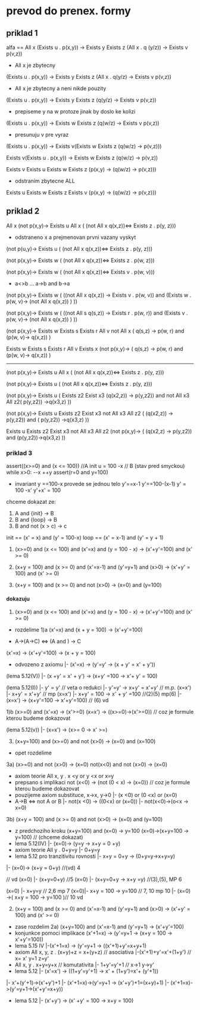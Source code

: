 # prevod do prenex. formy

## priklad 1 
alfa == All x (Exists u . p(x,y))
 -> Exists y Exists z (All x . q (y/z))
 -> Exists v p(v,z)) 
 
* All x je zbytecny
 
(Exists u . p(x,y))
 -> Exists y Exists z (All x . q(y/z)
 -> Exists v p(v,z)) 

* All x je zbytecny a neni nikde pouzity

(Exists u . p(x,y))
 -> Exists y Exists z (q(y/z)
 -> Exists v p(v,z)) 
 
* prepiseme y na w protoze jinak by doslo ke kolizi  

(Exists u . p(x,y))
 -> Exists w Exists z (q(w/z)
 -> Exists v p(v,z)) 


* presunuju v pre vyraz 
 
(Exists u . p(x,y))
 -> Exists v(Exists w Exists z (q(w/z)
             -> p(v,z))) 
  
Exists v(Exists u . p(x,y))
 -> Exists w Exists z (q(w/z)
    -> p(v,z)) 

Exists v Exists u Exists w Exists z (p(x,y)
 -> (q(w/z)
    -> p(v,z)))

* odstranim zbytecne ALL


Exists u Exists w Exists z Exists v (p(x,y)
	      -> (q(w/z)
	         -> p(v,z)))

  
  
## priklad 2

All x (not p(x,y)-> 
              Exists u All x (
                        (not All x q(x,z))<=> Exists z . p(y, z)))

* odstraneno x a prejmenovan prvni vazany vyskyt
                        
(not p(u,y)-> 
              Exists u (
                        (not All x q(x,z))<=> Exists z . p(y, z)))

(not p(x,y)-> 
              Exists w (
                        (not All x q(x,z))<=> Exists z . p(w, z)))
                        
(not p(x,y)-> 
              Exists w (
                        (not All x q(x,z))<=> Exists v . p(w, v)))
                        
* a<>b ... a->b and b->a

(not p(x,y)-> 
              Exists w (
                        ((not All x q(x,z)) -> Exists v . p(w, v))
                          and (Exists w . p(w, v)-> (not All x q(x,z))  )
                        ))



(not p(x,y)-> 
              Exists w (
                        ((not All s q(s,z)) -> Exists r . p(w, r))
                          and (Exists v . p(w, v)-> (not All x q(x,z))  )
                        ))

(not p(x,y)-> 
              Exists w Exists s Exists r All v not All x (
                          q(s,z) ->  p(w, r)
                          and (p(w, v)-> q(x,z))
                        )


Exists w Exists s Exists r All v Exists x (not p(x,y)-> 
               ( q(s,z) ->  p(w, r)
                 and (p(w, v)-> q(x,z))
               )
               
               
-------------------------               
(not p(x,y)-> 
              Exists u All x (
                        (not All x q(x,z))<=> Exists z . p(y, z)))
               
               
(not p(x,y)-> 
              Exists u (
                        (not All x q(x,z))<=> Exists z . p(y, z)))

(not p(x,y)-> 
              Exists u ( Exists z2 Exist x3 (q(x2,z)) -> p(y,z2)) and
                        not All x3 All z2(  p(y,z2)) ->q(x3,z) ))


(not p(x,y)-> 
              Exists u Exists z2 Exist x3 not All x3 All z2 (  (q(x2,z)) -> p(y,z2)) and
                        (  p(y,z2)) ->q(x3,z) ))


Exists u Exists z2 Exist x3 not All x3 All z2 (not p(x,y)-> 
               ( (q(x2,z) -> p(y,z2)) and  (p(y,z2))->q(x3,z) ))

               
               
### priklad 3


assert((x>=0) and (x <= 100))   //A init
u = 100 -x
// B (stav pred smyckou)
while x>0:
   --x
   ++y
assert(r=0 and y=100)


* invariant
y ==100-x
provede se jednou telo 
y'==x-1
y'==100-(x-1)
y' = 100 -x'
y'+x' = 100



chceme dokazat ze:
1) A and {init} -> B
2) B and {loop} -> B
3) B and not (x > c) -> c


init == (x' = x) and (y' = 100-x)
loop == (x' = x-1) and (y' = y + 1)



1) (x>=0) and (x <= 100) and (x'=x) and (y = 100 - x) -> (x'+y'=100) and (x' >= 0)
2) (x+y = 100) and (x >= 0) and (x'=x-1) and (y'=y+1) and (x>0) -> 
         (x'+y' = 100) and (x' >= 0)
         
         
3) (x+y = 100) and (x >= 0) and not (x>0) -> (x=0) and (y=100)


#### dokazuju
1) (x>=0) and (x <= 100) and (x'=x) and (y = 100 - x) -> (x'+y'=100) and (x' >= 0)

* rozdelime
1)a
(x'=x) and (x + y = 100) -> (x'+y'=100)

* A->(A->C) <=> (A and ) -> C

(x'=x) -> (x'+y'=100) -> (x + y = 100)

* odvozeno z axiomu
|- (x'=x) -> (y'=y' -> (x + y' = x' + y'))

(lema 5.12(V)) |- (x +y' = x' + y') -> (x+y' =100 -> x'+ y' = 100)

(lema 5.12(I)) |- y' = y'
// veta o redukci
               |- y'=y' -> x+y' = x'+y'
// m.p.
(x=x') |-  x+y' = x'+y'
// mp
(x=x') |-  x+y' = 100 -> x' + y' =100 //(2)(5) mp(6)
|- (x=x') -> (x+y'=100 -> x'+y'=100) // (6) vd


1)b
(x>=0) and (x'=x) -> (x'>=0)
(x=x') -> ((x>=0)->(x'>=0)) // coz je formule kterou budeme dokazovat

(lema 5.12(v)) |- (x=x') -> (x>= 0 -> x' >=)


3) (x+y=100) and (x>=0) and not (x>0) -> (x=0) and (x=100)
* opet rozdelime

3a)
(x>=0) and not (x>0) -> (x=0)
not(x<0) and not (x>0) -> (x=0)

* axiom teorie  All x, y . x <y or y <x or x=y
* prepsano s implikaci  not (x<0) -> (not (0 < x) -> (x=0))
// coz je formule kterou budeme dokazovat
* pouzijeme axiom substituce, x->x, y->0
|- (x <0) or (0 <x) or (x=0)
* A->B <=> not A or B
|- not(x <0) -> ((0<x) or (x=0))
|- not(x<0)->(o<x -> x=0)

3b)
(x+y = 100) and (x >= 0) and not (x>0) -> (x=0) and (y=100)
* z predchoziho kroku
(x+y=100) and (x=0) -> y=100
(x=0)->(x+y=100 -> y=100)  // (chceme dokazat)
* lema 5.12(IV)
|- (x=0)-> (y=y -> x+y = 0 +y)
* axiom teorie  All  y . 0+y=y
|- 0+y=y
* lema 5.12 pro tranzitivitu rovnosti
|- x+y = 0+y -> (0+y=y->x+y=y)

|- (x=0)-> (x+y = 0+y)  //(vd) 4

// vd
(x=0) |- (x+y=0+y) //5
(x=0) |- (x+y=0+y -> x+y =y)  //(3),(5), MP 6

(x=0) |- x+y=y // 2,6 mp  7
(x=0)|- x+y = 100 -> y=100 // 7, 10 mp 10
|- (x=0) ->( x+y = 100 -> y=100 )// 10 vd



2) (x+y = 100) and (x >= 0) and (x'=x-1) and (y'=y+1) and (x>0) -> 
         (x'+y' = 100) and (x' >= 0)
         
* zase rozdelim
2a) (x+y=100) and (x'=x-1) and (y'=y+1) -> (x'+y'=100)
* konjunkce pomoci implikace
(x'+1=x) -> (y'=y+1 -> (x+y = 100 -> x'+y'=100))
* lema  5.15 IV
|-(x'+1=x) -> (y'=y+1 -> ((x'+1)+y'=x+y+1)
* axiom  All x, y, z . (x+y)+z = x+(y+z) // asociativa
|-(x'+1)+y'=x'+(1+y')  // x= x' y=1 z=y'
* All x, y . x+y=y+x // komutativita
|- 1+y'=y'+1  // x->1  y->y'
* lema 5.12
|- (x'=x') -> ((1+y'=y'+1) -> x' + (1+y')=x'+ (y'+1))

|- x'+(y'+1)->(x'+y')+1
|- (x'+1=x)->(y'=y+1 -> (x'+y')+1=(x+y)+1)
|- (x'+1=x)->(y'=y+1->(x'+y'=x+y))
* lema 5.12
|- (x'+y') -> (x' +y' = 100 -> x+y = 100)
